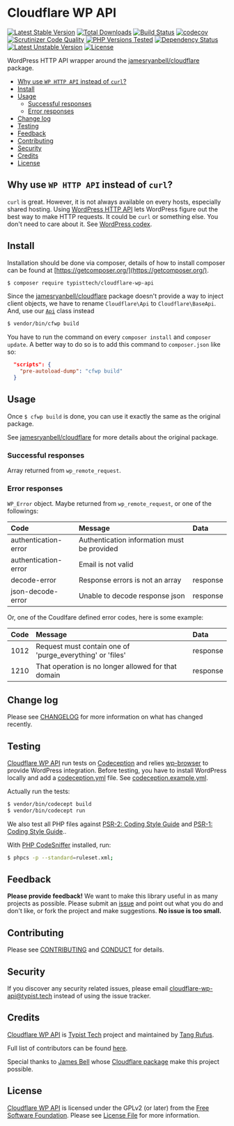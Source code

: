 # Cloudflare WP API

[![Latest Stable Version](https://poser.pugx.org/typisttech/cloudflare-wp-api/v/stable)](https://packagist.org/packages/typisttech/cloudflare-wp-api)
[![Total Downloads](https://poser.pugx.org/typisttech/cloudflare-wp-api/downloads)](https://packagist.org/packages/typisttech/cloudflare-wp-api)
[![Build Status](https://travis-ci.org/TypistTech/cloudflare-wp-api.svg?branch=master)](https://travis-ci.org/TypistTech/cloudflare-wp-api)
[![codecov](https://codecov.io/gh/TypistTech/cloudflare-wp-api/branch/master/graph/badge.svg)](https://codecov.io/gh/TypistTech/cloudflare-wp-api)
[![Scrutinizer Code Quality](https://scrutinizer-ci.com/g/TypistTech/cloudflare-wp-api/badges/quality-score.png?b=master)](https://scrutinizer-ci.com/g/TypistTech/cloudflare-wp-api/?branch=master)
[![PHP Versions Tested](http://php-eye.com/badge/typisttech/cloudflare-wp-api/tested.svg)](https://travis-ci.org/TypistTech/cloudflare-wp-api)
[![Dependency Status](https://gemnasium.com/badges/github.com/TypistTech/cloudflare-wp-api.svg)](https://gemnasium.com/github.com/TypistTech/cloudflare-wp-api)
[![Latest Unstable Version](https://poser.pugx.org/typisttech/cloudflare-wp-api/v/unstable)](https://packagist.org/packages/typisttech/cloudflare-wp-api)
[![License](https://poser.pugx.org/typisttech/cloudflare-wp-api/license)](https://packagist.org/packages/typisttech/cloudflare-wp-api)

WordPress HTTP API wrapper around the [jamesryanbell/cloudflare](https://packagist.org/packages/jamesryanbell/cloudflare) package.

<!-- START doctoc generated TOC please keep comment here to allow auto update -->
<!-- DON'T EDIT THIS SECTION, INSTEAD RE-RUN doctoc TO UPDATE -->


- [Why use ``WP HTTP API`` instead of ``curl``?](#why-use-wp-http-api-instead-of-curl)
- [Install](#install)
- [Usage](#usage)
  - [Successful responses](#successful-responses)
  - [Error responses](#error-responses)
- [Change log](#change-log)
- [Testing](#testing)
- [Feedback](#feedback)
- [Contributing](#contributing)
- [Security](#security)
- [Credits](#credits)
- [License](#license)

<!-- END doctoc generated TOC please keep comment here to allow auto update -->

## Why use ``WP HTTP API`` instead of ``curl``?

``curl`` is great. However, it is not always available on every hosts, especially shared hosting.
Using [WordPress HTTP API](https://developer.wordpress.org/plugins/http-api/) lets WordPress figure out the best way to make HTTP requests.
It could be ``curl`` or something else. You don't need to care about it. See [WordPress codex](https://codex.wordpress.org/HTTP_API).

## Install

Installation should be done via composer, details of how to install composer can be found at [https://getcomposer.org/](https://getcomposer.org/).

``` bash
$ composer require typisttech/cloudflare-wp-api
```

Since the [jamesryanbell/cloudflare](https://packagist.org/packages/jamesryanbell/cloudflare) package doesn't provide a way to inject client objects,
we have to rename ``Cloudflare\Api`` to ``Cloudflare\BaseApi``. And, use our [``Api``](src/Api.php) class instead 

``` bash
$ vendor/bin/cfwp build
```

You have to run the command on every ``composer install`` and ``composer update``.
A better way to do so is to add this command to ``composer.json`` like so:

``` json
  "scripts": {
    "pre-autoload-dump": "cfwp build"
  }
```


## Usage

Once ``$ cfwp build`` is done, you can use it exactly the same as the original package. 

See [jamesryanbell/cloudflare](https://github.com/jamesryanbell/cloudflare) for more details about the original package.

### Successful responses

Array returned from ``wp_remote_request``.

### Error responses

``WP_Error`` object. Maybe returned from ``wp_remote_request``, or one of the followings:

| Code                  | Message                                       | Data      |
|:--------------------- |:--------------------------------------------- |:--------- |
| authentication-error  | Authentication information must be provided   |           |
| authentication-error  | Email is not valid                            |           |
| decode-error          | Response errors is not an array               | response  |
| json-decode-error     | Unable to decode response json                | response  |

Or, one of the Coudlfare defined error codes, here is some example:

| Code  | Message                                                   | Data      |
|:----- |:--------------------------------------------------------- |:--------- |
| 1012  | Request must contain one of 'purge_everything' or 'files' | response  |
| 1210  | That operation is no longer allowed for that domain       | response  |


## Change log

Please see [CHANGELOG](CHANGELOG.md) for more information on what has changed recently.

## Testing

[Cloudflare WP API](https://github.com/TypistTech/cloudflare-wp-api) run tests on [Codeception](http://codeception.com/) and relies [wp-browser](https://github.com/lucatume/wp-browser) to provide WordPress integration.
Before testing, you have to install WordPress locally and add a [codeception.yml](http://codeception.com/docs/reference/Configuration) file.
See [codeception.example.yml](codeception.example.yml).

Actually run the tests:

``` bash
$ vendor/bin/codecept build
$ vendor/bin/codecept run
```

We also test all PHP files against [PSR-2: Coding Style Guide](http://www.php-fig.org/psr/psr-2/) and [PSR-1: Coding Style Guide](http://www.php-fig.org/psr/psr-1/)..

With [PHP CodeSniffer](https://github.com/squizlabs/PHP_CodeSniffer) installed, run:

``` bash
$ phpcs -p --standard=ruleset.xml;
```

## Feedback

**Please provide feedback!** We want to make this library useful in as many projects as possible.
Please submit an [issue](https://github.com/TypistTech/cloudflare-wp-api/issues/new) and point out what you do and don't like, or fork the project and make suggestions.
**No issue is too small.**

## Contributing

Please see [CONTRIBUTING](CONTRIBUTING.md) and [CONDUCT](CONDUCT.md) for details.

## Security

If you discover any security related issues, please email cloudflare-wp-api@typist.tech instead of using the issue tracker.

## Credits

[Cloudflare WP API](https://github.com/TypistTech/cloudflare-wp-api) is [Typist Tech](https://www.typist.tech) project and maintained by [Tang Rufus](https://twitter.com/Tangrufus).

Full list of contributors can be found [here](https://github.com/TypistTech/cloudflare-wp-api/graphs/contributors).

Special thanks to [James Bell](https://james-bell.co.uk/) whose [Cloudflare package](https://packagist.org/packages/jamesryanbell/cloudflare) make this project possible.

## License

[Cloudflare WP API](https://github.com/TypistTech/cloudflare-wp-api) is licensed under the GPLv2 (or later) from the [Free Software Foundation](http://www.fsf.org/).
Please see [License File](./LICENSE) for more information.
